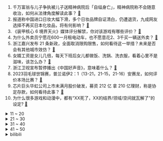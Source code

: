 1. 千万富翁与儿子争执被儿子送精神病院后「自缢身亡」，精神病院称不会随意收治，如何从法律角度解读此事？ [:link:](https://www.zhihu.com/question/619118393)
2. 报道称中国进口日妆大幅下滑，多个日妆品牌自证清白，仍遭退货，九成网友选择不再买日本化妆品，将有何影响？ [:link:](https://www.zhihu.com/question/619130911)
3. 《装甲核心 6 境界天火》媒体评分解禁，你对该游戏有哪些评价？ [:link:](https://www.zhihu.com/question/618903939)
4. 为什么外卖员宁愿花600一月租电动车，也不愿意花2、3千买一辆送外卖？ [:link:](https://www.zhihu.com/question/618483081)
5. 浙江嘉兴发布 21 条新政，全面取消限购限售，如何看待这一举措？未来是否会有其他城市效仿？ [:link:](https://www.zhihu.com/question/619137780)
6. 女婿工资是女儿几倍，每天下班后女儿都做饭、洗锅、洗衣服，看着心里不是滋味，该怎么办？ [:link:](https://www.zhihu.com/question/618378502)
7. 浙江卫视宣布暂停播出《中国好声音》，意味着什么？ [:link:](https://www.zhihu.com/question/619090524)
8. 2023羽毛球世锦赛，普兰诺伊2：1（13-21，21-15，21-16）安赛龙，如何评价本场比赛？ [:link:](https://www.zhihu.com/question/619221426)
9. 芯片巨头华虹公司上市未满月股价破发，募资 212 亿 拿 210 亿理财，称是协定存款，如何看待此事？ [:link:](https://www.zhihu.com/question/619096481)
10. 为什么很多游戏和动漫中，都有“XX死了，XX的结界/领域/空间就瓦解了”的设定? [:link:](https://www.zhihu.com/question/619017778)
<details>
<summary>11 ~ 20</summary>

11. 处于上升期的职场人，到底该不该搞副业？ [:link:](https://www.zhihu.com/question/616762785)
12. 领导问：你上班就是为了钱吗？这个怎么回？ [:link:](https://www.zhihu.com/question/617934244)
13. 如何看待《消失的她》《超能一家人》《孤注一掷》等五部电影发表联合声明抵制网络黑水军？ [:link:](https://www.zhihu.com/question/618940136)
14. 英媒称「瓦格纳车队正向俄罗斯进发，白俄特种部队试图阻止」，哪些信息值得关注？ [:link:](https://www.zhihu.com/question/618935705)
15. 国内第一批「数字游民」自述已花光 30 万存款，如何看待这一职业选择？成为「数字游民」前应做哪些准备？ [:link:](https://www.zhihu.com/question/618950529)
16. 普京回应普里戈任空难，称其「命运多舛」「他犯过大错，但也为我们取得了所需的成果」，如何评价？ [:link:](https://www.zhihu.com/question/619086963)
17. 都2023年了，为什么我们还在用配置低的老电脑？ [:link:](https://www.zhihu.com/question/618352533)
18. 瓦格纳创始人普里戈任坠机身亡，是否会极大影响俄乌局势？ [:link:](https://www.zhihu.com/question/618879754)
19. 小辣条带动小县城 7 万人就业，最开始发明辣条的人现在怎么样了？ [:link:](https://www.zhihu.com/question/619112332)
20. 卖方和买方分别用明矾和冥币冒充毒品和真钞进行交易，这两人的行为是不是都不构成犯罪？ [:link:](https://www.zhihu.com/question/617365163)
</details>
<details>
<summary>21 ~ 30</summary>

21. 澳门宣布「8 月 24 日起，禁止日本 10 个都县区食品进口」，如何看待这一举措？ [:link:](https://www.zhihu.com/question/618575267)
22. 你们都是怎么开悟的？ [:link:](https://www.zhihu.com/question/577668040)
23. 孩子近视了，该如何选择防控眼镜？ [:link:](https://www.zhihu.com/question/619092542)
24. 现实生活中没怎么接触过福建人（因为是北方人），能不能给我介绍一下福建是什么样子的? [:link:](https://www.zhihu.com/question/616890490)
25. 而立之年初入职场，博士学历是加成还是负担？如何看待？ [:link:](https://www.zhihu.com/question/618709284)
26. 8 月 25 日三大指数创年内新低，环保概念活跃，地产股反弹，超 4200 股下跌，如何看待今日行情？ [:link:](https://www.zhihu.com/question/619077132)
27. 如何评价《崩坏：星穹铁道》丹恒•饮月角色PV——「归去来」？ [:link:](https://www.zhihu.com/question/619098113)
28. 哪些宠物智能产品，给作为职人的你生活带来了幸福感？ [:link:](https://www.zhihu.com/question/614474399)
29. 蒙古要灭亡南宋攻打襄阳，为什么宋朝不围魏救赵打蒙古老巢或者断他后路？ [:link:](https://www.zhihu.com/question/610920372)
30. 媒体报道称北京中高端人才求职竞争日趋激烈，而人工智能类岗位仍供不应求，如何看待这样的就业趋势？ [:link:](https://www.zhihu.com/question/619106400)
</details>
<details>
<summary>31 ~ 40</summary>

31. 多地紧急通告规范食盐价格「串通操纵市场价格最高罚 500 万」，哪些信息值得关注，如何看待此举措？ [:link:](https://www.zhihu.com/question/619109096)
32. 如果你获得超人的超能力，你会用来做什么？ [:link:](https://www.zhihu.com/question/528506720)
33. 小当家的宇宙大烧麦到底为什么能赢？ [:link:](https://www.zhihu.com/question/513306741)
34. 大一新生一定要买上万以上的电脑吗? [:link:](https://www.zhihu.com/question/617551372)
35. 有哪些适合 25 岁左右的抗初老护肤品？ [:link:](https://www.zhihu.com/question/616310743)
36. 有什么东西会让你觉得「提高了生活质量」？ [:link:](https://www.zhihu.com/question/618909421)
37. 你见过最沉着住气的人是什么样子？ [:link:](https://www.zhihu.com/question/63036854)
38. 怎么自学电脑装机，才不会在实操时踩雷？ [:link:](https://www.zhihu.com/question/617551522)
39. 怎样才能拥有一个实用又美观的卫生间？ [:link:](https://www.zhihu.com/question/619120721)
40. 《中国好声音》母公司星空华文发布公告称「全力支持浙江卫视停播《中国好声音》决定」，哪些信息值得关注？ [:link:](https://www.zhihu.com/question/619192751)
</details>
<details>
<summary>41 ~ 50</summary>

41. 个人破产制度在深圳已试行两年多，个人破产制度试水影响几何？ [:link:](https://www.zhihu.com/question/619086565)
42. 你遇见过最体面且和谐的分手是什么样的？ [:link:](https://www.zhihu.com/question/617745793)
43. 你对你的猫是「先爱后养」还是「先养后爱」？ [:link:](https://www.zhihu.com/question/618733317)
44. 游戏本电脑那么厚重，为什么还有那么多人购买，轻薄性能本不香吗？ [:link:](https://www.zhihu.com/question/617707524)
45. 游戏《明日方舟》最让你崩溃的是什么时刻? [:link:](https://www.zhihu.com/question/618883643)
46. 对于不玩游戏的普通人而言，电脑性能是不是严重过剩？ [:link:](https://www.zhihu.com/question/618352972)
47. 如何评价《披荆斩棘》第三季第一期？ [:link:](https://www.zhihu.com/question/619095045)
48. 开学打算走读，家里给了3000块钱买辆电动车，买哪个好？ [:link:](https://www.zhihu.com/question/617972390)
49. 如何评价《乐队的夏天》第三季第三期？ [:link:](https://www.zhihu.com/question/619132016)
50. 作为一名医生，有没有一句最想对你管床的患者说？ [:link:](https://www.zhihu.com/question/618384107)
</details><details>
<summary>bilibili</summary>

</details>
